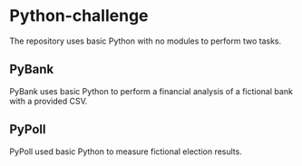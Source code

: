 # Python-challenge
The repository uses basic Python with no modules to perform two tasks.

## PyBank

PyBank uses basic Python to perform a financial analysis of a fictional bank with a provided CSV.

## PyPoll

PyPoll used basic Python to measure fictional election results. 